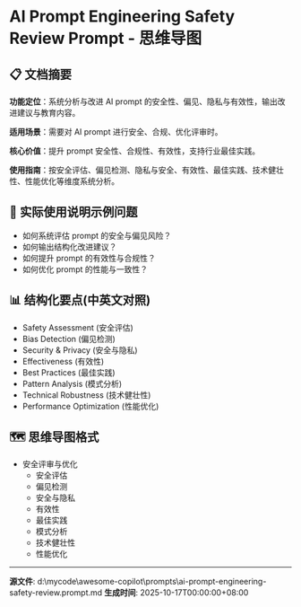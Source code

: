 # AI Prompt Engineering Safety Review Prompt - 思维导图

## 📋 文档摘要

**功能定位**：系统分析与改进 AI prompt 的安全性、偏见、隐私与有效性，输出改进建议与教育内容。

**适用场景**：需要对 AI prompt 进行安全、合规、优化评审时。

**核心价值**：提升 prompt 安全性、合规性、有效性，支持行业最佳实践。

**使用指南**：按安全评估、偏见检测、隐私与安全、有效性、最佳实践、技术健壮性、性能优化等维度系统分析。

## 🎯 实际使用说明示例问题

- 如何系统评估 prompt 的安全与偏见风险？
- 如何输出结构化改进建议？
- 如何提升 prompt 的有效性与合规性？
- 如何优化 prompt 的性能与一致性？

## 📊 结构化要点(中英文对照)

- Safety Assessment (安全评估)
- Bias Detection (偏见检测)
- Security & Privacy (安全与隐私)
- Effectiveness (有效性)
- Best Practices (最佳实践)
- Pattern Analysis (模式分析)
- Technical Robustness (技术健壮性)
- Performance Optimization (性能优化)

## 🗺️ 思维导图格式

- 安全评审与优化
  - 安全评估
  - 偏见检测
  - 安全与隐私
  - 有效性
  - 最佳实践
  - 模式分析
  - 技术健壮性
  - 性能优化

---
**源文件**: d:\mycode\awesome-copilot\prompts\ai-prompt-engineering-safety-review.prompt.md
**生成时间**: 2025-10-17T00:00:00+08:00
